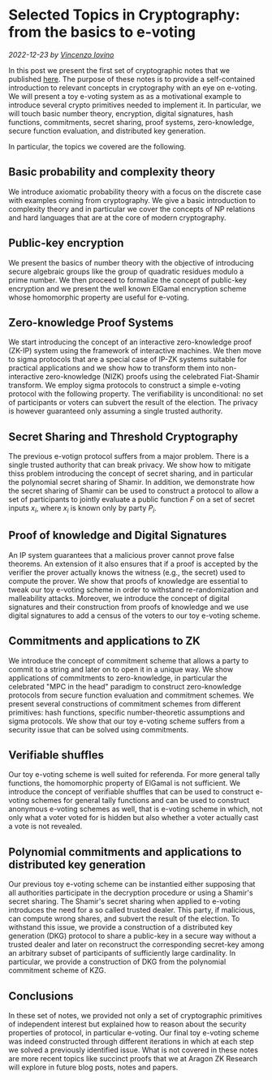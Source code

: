 # Selected Topics in Cryptography: from the basics to e-voting

*2022-12-23 by [Vincenzo Iovino](https://sites.google.com/site/vincenzoiovinoit)*

In this post we present the first set of cryptographic notes that we published [here](https://github.com/aragonzkresearch/blog/blob/main/pdf/crypto-notes.pdf).
The purpose of these notes is to provide a self-contained introduction to relevant concepts in cryptography with an eye on e-voting. We will present a toy e-voting system as as a motivational example to introduce several crypto primitives needed to implement it. In particular, we will touch basic number theory, encryption, digital signatures, hash functions, commitments, secret sharing, proof systems, zero-knowledge, secure function evaluation, and distributed key generation. 


In particular, the topics we covered are the following.
## Basic probability and complexity theory
We introduce axiomatic probability theory with a focus on the discrete case with examples coming from cryptography. We give a basic introduction to complexity theory and in particular we cover the concepts of NP relations and hard languages that are at the core of modern cryptography.

## Public-key encryption
We present the basics of number theory with the objective of introducing secure algebraic groups like the group of quadratic residues modulo a prime number.
We then proceed to formalize the concept of public-key encryption and we present the well known ElGamal encryption scheme whose homomorphic property are useful for e-voting.

## Zero-knowledge Proof Systems
We start introducing the concept of an interactive zero-knowledge proof (ZK-IP) system using the framework of interactive machines. We then move to sigma protocols that are a special case of IP-ZK systems suitable for practical applications and we show how to transform them into non-interactive zero-knowledge (NIZK) proofs using the celebrated Fiat-Shamir transform. We employ sigma protocols to construct a simple e-voting protocol with the following property. The verifiability is unconditional: no set of participants or voters can subvert the result of the election. The privacy is however guaranteed only assuming a single trusted authority.

## Secret Sharing and Threshold Cryptography
The previous e-votign protocol suffers from a major problem. There is a single trusted authority that can break privacy. We show how to mitigate thiss problem introducing the concept of secret sharing, and in particular the polynomial secret  sharing of Shamir.
In addition, we demonstrate how the secret sharing of Shamir can be used to construct a protocol to allow a set of participants to jointly evaluate a public function $F$ on a set of secret inputs $x_i$, where $x_i$ is known only by party $P_i$.
## Proof of knowledge and Digital Signatures
An IP system guarantees that a malicious prover cannot prove false theorems. An extension of it also ensures that if a proof is accepted by the verifier the prover actually knows the witness (e.g., the secret) used to compute the prover.
We show that proofs of knowledge are essential to tweak our toy e-voting scheme in order to withstand re-randomization and malleability attacks.
Moreover, we introduce the concept of digital signatures and their construction from proofs of knowledge and we use digital signatures to add a census of the voters to our toy e-voting scheme.

## Commitments and applications to ZK
We introduce the concept of commitment scheme that allows a party to commit to a string and later on to open it in a unique way.
We show applications of commitments to zero-knowledge, in particular the celebrated "MPC in the head" paradigm to construct zero-knowledge protocols from secure function evaluation and commitment schemes.
We present several constructions of commitment schemes from different primitives: hash functions, specific number-theoretic assumptions and sigma protocols.
We show that our toy e-voting scheme suffers from a security issue that can be solved using commitments.

## Verifiable shuffles
Our toy e-voting scheme is well suited for referenda. For more general tally functions, the homomorphic property of ElGamal is not sufficient. We introduce the concept of verifiable shuffles that can be used to construct e-voting schemes for general tally functions and can be used to construct anonymous e-voting schemes as well, that is e-voting scheme in which, not only what a voter voted for is hidden but also whether a voter actually cast a vote is not revealed.

## Polynomial commitments and applications to distributed key generation

Our previous toy e-voting scheme can be instantied either supposing that all authorities participate in the decryption procedure or using a Shamir's secret sharing. 
The Shamir's secret sharing when applied to e-voting introduces the need for a so called trusted dealer. This party, if malicious, can compute wrong shares, and subvert the result of the election.
To withstand this issue, we provide a construction of a distributed key generation (DKG) protocol to share a public-key in a secure way without a trusted dealer and later on reconstruct the corresponding secret-key among an arbitrary subset of participants of sufficiently large cardinality.
In particular, we provide a construction of DKG from the polynomial commitment scheme of KZG. 

## Conclusions
In these  set of notes, we provided not only a set of cryptographic primitives of independent interest but explained how to reason about the security properties of protocol, in particular e-voting. Our final toy e-voting scheme was indeed constructed through different iterations in which at each step we solved a previously identified issue. 
What is not covered in these notes are more recent topics like succinct proofs that we at Aragon ZK Research will explore in future blog posts, notes and papers.

